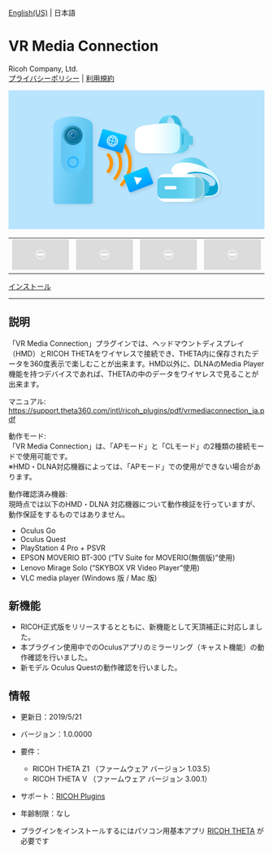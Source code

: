 [English(US)](README.md) | 日本語

# VR Media Connection
Ricoh Company, Ltd.  
[プライバシーポリシー](../../README.ja.md#%E3%83%97%E3%83%A9%E3%82%A4%E3%83%90%E3%82%B7%E3%83%BC%E3%83%9D%E3%83%AA%E3%82%B7%E3%83%BC) | [利用規約](../../README.ja.md#%E5%88%A9%E7%94%A8%E8%A6%8F%E7%B4%84)

<div align="center">
 <img src="1.png">
 <table>
  <tr>
   <td><img src="../../resources/common/img/noimg.png"></td>
   <td><img src="../../resources/common/img/noimg.png"></td>
   <td><img src="../../resources/common/img/noimg.png"></td>
   <td><img src="../../resources/common/img/noimg.png"></td>
  </tr>
 </table>
</div>

[インストール](https://link.ricoh360.com/plugins/com.theta360.vrmediaconnection/apk)

***

## 説明
「VR Media Connection」プラグインでは、ヘッドマウントディスプレイ（HMD）とRICOH THETAをワイヤレスで接続でき、THETA内に保存されたデータを360度表示で楽しむことが出来ます。HMD以外に、DLNAのMedia Player機能を持つデバイスであれば、THETAの中のデータをワイヤレスで見ることが出来ます。  
  
マニュアル: https://support.theta360.com/intl/ricoh_plugins/pdf/vrmediaconnection_ja.pdf  
  
動作モード:  
「VR Media Connection」は、「APモード」と「CLモード」の2種類の接続モードで使用可能です。  
※HMD・DLNA対応機器によっては、「APモード」での使用ができない場合があります。  
  
動作確認済み機器:  
現時点では以下のHMD・DLNA 対応機器について動作検証を行っていますが、動作保証をするものではありません。  
* Oculus Go
* Oculus Quest
* PlayStation 4 Pro + PSVR
* EPSON MOVERIO BT-300 (“TV Suite for MOVERIO(無償版)”使用)
* Lenovo Mirage Solo (“SKYBOX VR Video Player”使用)
* VLC media player (Windows 版 / Mac 版)
 

## 新機能
* RICOH正式版をリリースするとともに、新機能として天頂補正に対応しました。
* 本プラグイン使用中でのOculusアプリのミラーリング（キャスト機能）の動作確認を行いました。
* 新モデル Oculus Questの動作確認を行いました。

## 情報
  * 更新日：2019/5/21
  * バージョン：1.0.0000
  * 要件：
    * RICOH THETA Z1 （ファームウェア バージョン 1.03.5）
    * RICOH THETA V （ファームウェア バージョン 3.00.1）
  * サポート：[RICOH Plugins](https://support.theta360.com/ja/)
  * 年齢制限：なし

* プラグインをインストールするにはパソコン用基本アプリ [RICOH THETA](https://theta360.com/ja/about/application/pc.html#app-detail-01) が必要です
